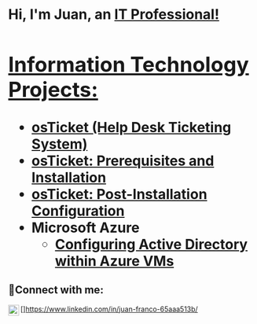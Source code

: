 <h1>Hi, I'm Juan, an <a href="https://linkedin.com/in/juan-franco-65aaa513b/">IT Professional!

<h2> Information Technology Projects:</h2>

- <b>osTicket (Help Desk Ticketing System)</b>
 - [osTicket: Prerequisites and Installation](https://github.com/juanfranco98/osticket-prereqs)
 - [osTicket: Post-Installation Configuration](https://github.com/juanfranco98/post-install-config)
- <b>Microsoft Azure</b>
  - [Configuring Active Directory within Azure VMs](https://github.com/juanfranco98/configure-ad)

<h2>🤳Connect with me:</h2>

[<img align="left" alt="Josh | LinkedIn" width="22px" src="https://cdn.jsdelivr.net/npm/simple-icons@v3/icons/linkedin.svg" />]https://www.linkedin.com/in/juan-franco-65aaa513b/
